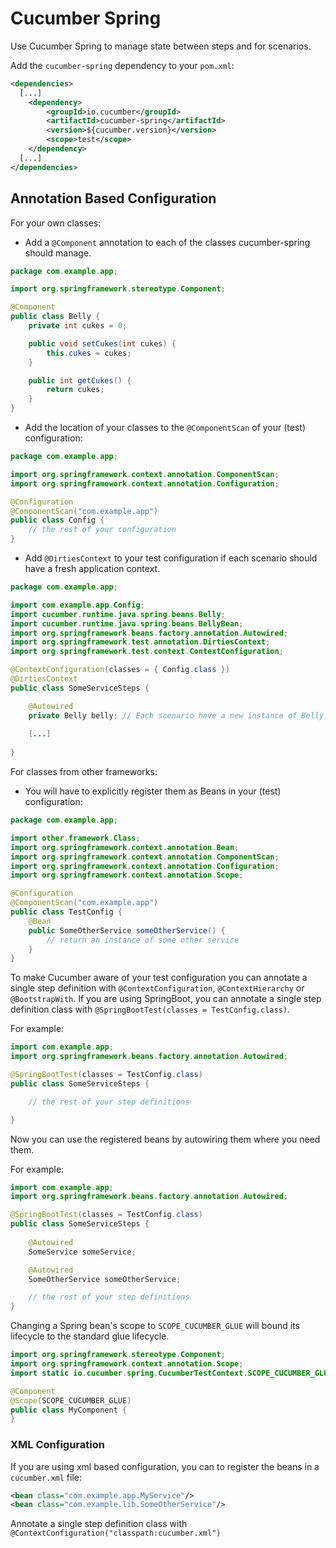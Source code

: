 Cucumber Spring
===============

Use Cucumber Spring to manage state between steps and for scenarios.

Add the `cucumber-spring` dependency to your `pom.xml`:

```xml
<dependencies>
  [...]
    <dependency>
        <groupId>io.cucumber</groupId>
        <artifactId>cucumber-spring</artifactId>
        <version>${cucumber.version}</version>
        <scope>test</scope>
    </dependency>
  [...]
</dependencies>
```

## Annotation Based Configuration

For your own classes:

* Add a `@Component` annotation to each of the classes cucumber-spring should manage.
```java
package com.example.app;

import org.springframework.stereotype.Component;

@Component
public class Belly {
    private int cukes = 0;

    public void setCukes(int cukes) {
        this.cukes = cukes;
    }

    public int getCukes() {
        return cukes;
    }
}
```
* Add the location of your classes to the `@ComponentScan` of your (test) configuration:

```java
package com.example.app;

import org.springframework.context.annotation.ComponentScan;
import org.springframework.context.annotation.Configuration;

@Configuration
@ComponentScan("com.example.app")
public class Config {
    // the rest of your configuration
}
```

* Add `@DirtiesContext` to your test configuration if each scenario should have a fresh application context.
```java
package com.example.app;

import com.example.app.Config;
import cucumber.runtime.java.spring.beans.Belly;
import cucumber.runtime.java.spring.beans.BellyBean;
import org.springframework.beans.factory.annotation.Autowired;
import org.springframework.test.annotation.DirtiesContext;
import org.springframework.test.context.ContextConfiguration;

@ContextConfiguration(classes = { Config.class })
@DirtiesContext
public class SomeServiceSteps {

    @Autowired
    private Belly belly; // Each scenario have a new instance of Belly
    
    [...]
    
}
```

For classes from other frameworks:

* You will have to explicitly register them as Beans in your (test) configuration:

```java
package com.example.app;

import other.framework.Class;
import org.springframework.context.annotation.Bean;
import org.springframework.context.annotation.ComponentScan;
import org.springframework.context.annotation.Configuration;
import org.springframework.context.annotation.Scope;

@Configuration
@ComponentScan("com.example.app")
public class TestConfig {
    @Bean
    public SomeOtherService someOtherService() {
        // return an instance of some other service
    }
}
```

To make Cucumber aware of your test configuration you can annotate a single step definition with 
`@ContextConfiguration`, `@ContextHierarchy` or `@BootstrapWith`. If you are using SpringBoot, you can annotate a 
single step definition class with `@SpringBootTest(classes = TestConfig.class)`.

For example:
```java
import com.example.app;
import org.springframework.beans.factory.annotation.Autowired;

@SpringBootTest(classes = TestConfig.class)
public class SomeServiceSteps {

    // the rest of your step definitions

}
```

Now you can use the registered beans by autowiring them where you need them.

For example:
```java
import com.example.app;
import org.springframework.beans.factory.annotation.Autowired;

@SpringBootTest(classes = TestConfig.class)
public class SomeServiceSteps {
    
    @Autowired
    SomeService someService;

    @Autowired
    SomeOtherService someOtherService;

    // the rest of your step definitions
}
```

Changing a Spring bean's scope to `SCOPE_CUCUMBER_GLUE` will bound its lifecycle to the standard glue lifecycle.

```java
import org.springframework.stereotype.Component;
import org.springframework.context.annotation.Scope;
import static io.cucumber.spring.CucumberTestContext.SCOPE_CUCUMBER_GLUE;

@Component
@Scope(SCOPE_CUCUMBER_GLUE)
public class MyComponent {
}
```

### XML Configuration

If you are using xml based configuration, you can to register the beans in a `cucumber.xml` file:

```xml
<bean class="com.example.app.MyService"/>
<bean class="com.example.lib.SomeOtherService"/>
```

Annotate a single step definition class with `@ContextConfiguration("classpath:cucumber.xml")`

